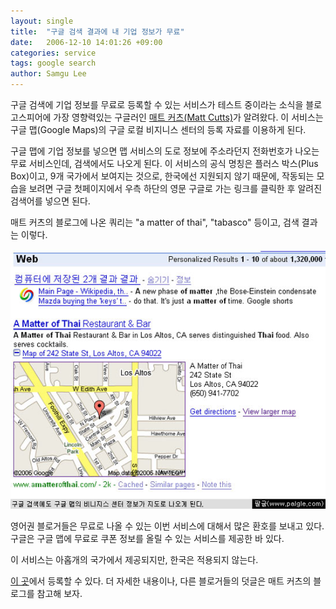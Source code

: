```yaml
---
layout: single
title:  "구글 검색 결과에 내 기업 정보가 무료"
date:   2006-12-10 14:01:26 +09:00
categories: service
tags: google search
author: Samgu Lee
---
```

구글 검색에 기업 정보를 무료로 등록할 수 있는 서비스가 테스트 중이라는 소식을 블로고스피어에 가장 영향력있는 구글러인 [매트 커츠(Matt Cutts)](http://www.mattcutts.com/blog/new-google-ui-feature-plus-box/)가 알려왔다. 이 서비스는 구글 맵(Google Maps)의 구글 로컬 비지니스 센터의 등록 자료를 이용하게 된다.

구글 맵에 기업 정보를 넣으면 맵 서비스의 도로 정보에 주소라던지 전화번호가 나오는 무료 서비스인데, 검색에서도 나오게 된다. 이 서비스의 공식 명칭은 플러스 박스(Plus Box)이고, 9개 국가에서 보여지는 것으로, 한국에선 지원되지 않기 때문에, 작동되는 모습을 보려면 구글 첫페이지에서 우측 하단의 영문 구글로 가는 링크를 클릭한 후 알려진 검색어를 넣으면 된다.

매트 커츠의 블로그에 나온 쿼리는 "a matter of thai", "tabasco" 등이고, 검색 결과는 이렇다.

![구글 검색에 나오는 구글 맵 비지니스 데이터](/assets/map-business-center.jpg)

영어권 블로거들은 무료로 나올 수 있는 이번 서비스에 대해서 많은 환호를 보내고 있다. 구글은 구글 맵에 무료로 쿠폰 정보를 올릴 수 있는 서비스를 제공한 바 있다.

이 서비스는 아홉개의 국가에서 제공되지만, 한국은 적용되지 않는다.

[이 곳](http://www.google.com/local/add)에서 등록할 수 있다. 더 자세한 내용이나, 다른 블로거들의 덧글은 매트 커츠의 블로그를 참고해 보자.
